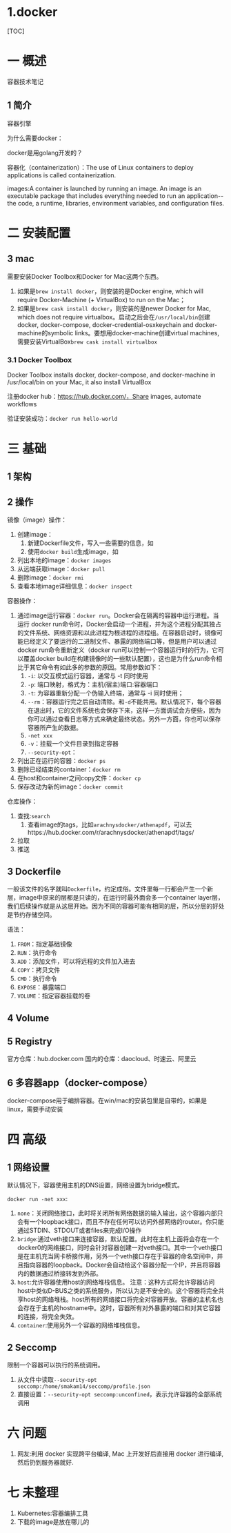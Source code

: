 # 1.docker
[TOC]
# 一 概述
容器技术笔记

## 1 简介
容器引擎

为什么需要docker：

docker是用golang开发的？

容器化（containerization）：The use of Linux containers to deploy applications is called containerization.

images:A container is launched by running an image. An image is an executable package that includes everything needed to run an application--the code, a runtime, libraries, environment variables, and configuration files.

# 二 安装配置
## 3 mac
需要安装Docker Toolbox和Docker for Mac这两个东西。
1. 如果是`brew install docker`，则安装的是Docker engine, which will require Docker-Machine (+ VirtualBox) to run on the Mac；
2. 如果是`brew cask install docker`，则安装的是newer Docker for Mac, which does not require virtualbox。启动之后会在`/usr/local/bin`创建docker, docker-compose, docker-credential-osxkeychain and docker-machine的symbolic links。要想用docker-machine创建virtual machines, 需要安装VirtualBox`brew cask install virtualbox`

### 3.1 Docker Toolbox
Docker Toolbox installs docker, docker-compose, and docker-machine in /usr/local/bin on your Mac, it also install VirtualBox

注册docker hub：https://hub.docker.com/，Share images, automate workflows

验证安装成功：`docker run hello-world`

# 三 基础
## 1 架构
## 2 操作
镜像（image）操作：
1. 创建image：
    1. 新建Dockerfile文件，写入一些需要的信息，如
    2. 使用`docker build`生成image，如
2. 列出本地的image：`docker images`
3. 从远端获取image：`docker pull`
4. 删除image：`docker rmi`
5. 查看本地image详细信息：`docker inspect`
   
容器操作：
1. 通过image运行容器：`docker run`。Docker会在隔离的容器中运行进程。当运行 docker run命令时，Docker会启动一个进程，并为这个进程分配其独占的文件系统、网络资源和以此进程为根进程的进程组。在容器启动时，镜像可能已经定义了要运行的二进制文件、暴露的网络端口等，但是用户可以通过docker run命令重新定义（docker run可以控制一个容器运行时的行为，它可以覆盖docker build在构建镜像时的一些默认配置），这也是为什么run命令相比于其它命令有如此多的参数的原因。常用参数如下：
    1. `-i`: 以交互模式运行容器，通常与 -t 同时使用
    2. `-p`: 端口映射，格式为：主机(宿主)端口:容器端口
    3. `-t`: 为容器重新分配一个伪输入终端，通常与 -i 同时使用；
    4. `--rm`：容器运行完之后自动清除。和`-d`不能共用。默认情况下，每个容器在退出时，它的文件系统也会保存下来，这样一方面调试会方便些，因为你可以通过查看日志等方式来确定最终状态。另外一方面，你也可以保存容器所产生的数据。
    5. `-net xxx`
    6. `-v`：挂载一个文件目录到指定容器
    7. `--security-opt`：
2. 列出正在运行的容器：`docker ps`
3. 删除已经结束的container：`docker rm`
4. 在host和container之间copy文件：`docker cp`
5. 保存改动为新的image：`docker commit`

仓库操作：
1. 查找:`search`
    1. 查看image的tags，比如`arachnysdocker/athenapdf`，可以去https://hub.docker.com/r/arachnysdocker/athenapdf/tags/
2. 拉取
3. 推送


## 3 Dockerfile
一般该文件的名字就叫`Dockerfile`，约定成俗。文件里每一行都会产生一个新层，image中原来的层都是只读的，在运行时最外面会多一个container layer层，我们后续操作就是从这层开始。因为不同的容器可能有相同的层，所以分层的好处是节约存储空间。 

语法：
1. `FROM`：指定基础镜像
2. `RUN`：执行命令
3. `ADD`：添加文件，可以将远程的文件加入进去
4. `COPY`：拷贝文件
5. `CMD`：执行命令
6. `EXPOSE`：暴露端口
7. `VOLUME`：指定容器挂载的卷

## 4 Volume

## 5 Registry
官方仓库：hub.docker.com
国内的仓库：daocloud、时速云、阿里云

## 6 多容器app（docker-compose）
docker-compose用于编排容器。在win/mac的安装包里是自带的，如果是linux，需要手动安装

# 四 高级
## 1 网络设置
默认情况下，容器使用主机的DNS设置，网络设置为bridge模式。

`docker run -net xxx`:
1. `none`：关闭网络接口，此时将关闭所有网络数据的输入输出，这个容器内部只会有一个loopback接口，而且不存在任何可以访问外部网络的router。你只能通过STDIN、STDOUT或者files来完成I/O操作
2. `bridge`:通过veth接口来连接容器，默认配置。此时在主机上面将会存在一个docker0的网络接口，同时会针对容器创建一对veth接口。其中一个veth接口是在主机充当网卡桥接作用，另外一个veth接口存在于容器的命名空间中，并且指向容器的loopback。Docker会自动给这个容器分配一个IP，并且将容器内的数据通过桥接转发到外部。
3. `host`:允许容器使用host的网络堆栈信息。 注意：这种方式将允许容器访问host中类似D-BUS之类的系统服务，所以认为是不安全的。这个容器将完全共享host的网络堆栈。host所有的网络接口将完全对容器开放。容器的主机名也会存在于主机的hostname中。这时，容器所有对外暴露的端口和对其它容器的连接，将完全失效。
4. `container`:使用另外一个容器的网络堆栈信息。

## 2 Seccomp
限制一个容器可以执行的系统调用。
1. 从文件中读取`--security-opt seccomp:/home/smakam14/seccomp/profile.json`
2. 直接设置：`--security-opt seccomp:unconfined`，表示允许容器的全部系统调用

# 六 问题
1. 网友:利用 docker 实现跨平台编译, Mac 上开发好后直接用 docker 进行编译, 然后扔到服务器就好.

# 七 未整理
1. Kubernetes:容器编排工具
2. 下载的image是放在哪儿的